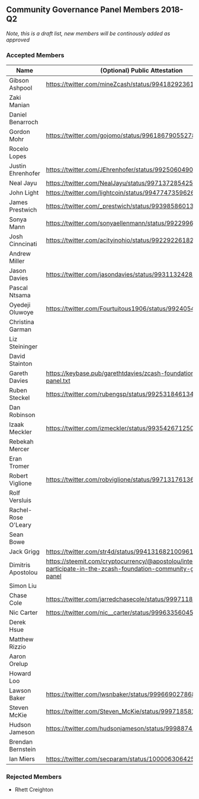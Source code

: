## Community Governance Panel Members 2018-Q2

*Note, this is a draft list, new members will be continously added as approved*

### Accepted Members

| Name | (Optional) Public Attestation |
| ---- | ----------------------------- |
| Gibson Ashpool | https://twitter.com/mineZcash/status/994182923619328002 |
| Zaki Manian | |
| Daniel Benarroch | 
| Gordon Mohr | https://twitter.com/gojomo/status/996186790552784896 |
| Rocelo Lopes | |
| Justin Ehrenhofer | https://twitter.com/JEhrenhofer/status/992506049079971840 |
| Neal Jayu | https://twitter.com/NealJayu/status/997137285425528832 |
| John Light | https://twitter.com/lightcoin/status/994774735962681345 |
| James Prestwich | https://twitter.com/_prestwich/status/993985860130390016 |
| Sonya Mann | https://twitter.com/sonyaellenmann/status/992299608398225410 |
| Josh Cinncinati | https://twitter.com/acityinohio/status/992292261823066113 |
| Andrew Miller | |
| Jason Davies | https://twitter.com/jasondavies/status/993113242842083328 |
| Pascal Ntsama | |
| Oyedeji Oluwoye | https://twitter.com/Fourtuitous1906/status/992405486271193093 |
| Christina Garman | |
| Liz Steininger | |
| David Stainton | |
| Gareth Davies | https://keybase.pub/garethtdavies/zcash-foundation-community-panel.txt |
| Ruben Steckel | https://twitter.com/rubengsp/status/992531846134149122 |
| Dan Robinson | |
| Izaak Meckler | https://twitter.com/izmeckler/status/993542671250571264 |
| Rebekah Mercer | |
| Eran Tromer | |
| Robert Viglione | https://twitter.com/robviglione/status/997131761363636225 |
| Rolf Versluis | |
| Rachel-Rose O'Leary | |
| Sean Bowe | |
| Jack Grigg | https://twitter.com/str4d/status/994131682100961280 |
| Dimitris Apostolou | https://steemit.com/cryptocurrency/@apostolou/intent-to-participate-in-the-zcash-foundation-community-governance-panel |
| Simon Liu | |
| Chase Cole | https://twitter.com/jarredchasecole/status/999711810830745600 |
| Nic Carter | https://twitter.com/nic__carter/status/999633560456835072 |
| Derek Hsue | |
| Matthew Rizzio | |
| Aaron Orelup | |
| Howard Loo | |
| Lawson Baker | https://twitter.com/lwsnbaker/status/999669027868852224 |
| Steven McKie | https://twitter.com/Steven_McKie/status/999718581985148929 |
| Hudson Jameson | https://twitter.com/hudsonjameson/status/999887435084410880 |
| Brendan Bernstein | |
| Ian Miers | https://twitter.com/secparam/status/1000063064253911040 |


### Rejected Members

- Rhett Creighton
